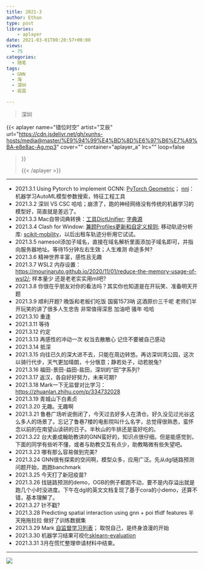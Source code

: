 ```yaml
---
title: 2021-3
author: Ethan
type: post
libraries:
    - aplayer
date: 2021-03-01T00:20:57+00:00
views:
  - 75
categories:
  - 随笔
tags:
  - GNN
  - 海
  - 深圳
  - 疫苗

---
```

> 深圳


<!--more-->



{{< aplayer 
name="错位时空"
artist="艾辰"
url="https://cdn.jsdelivr.net/gh/xunhs-hosts/media@master/%E9%94%99%E4%BD%8D%E6%97%B6%E7%A9%BA-e8e8ac-Ag.mp3"
cover=""
container="aplayer_a" 
lrc=""
loop=false 
>}}<div id="aplayer_a"></div>{{< /aplayer >}}


------------



- 2021.3.1 Using Pytorch to implement GCNN: [PyTorch Geometric](https://github.com/rusty1s/pytorch_geometric)； [nni](https://nni.readthedocs.io/zh/latest/Tutorial/SearchSpaceSpec.html)：机器学习AutoML模型参数搜索，特征工程工具
- 2021.3.2 深圳 VS CSC 哈哈；崩溃了，跑的神经网络没有传统的机器学习的模型好，简直就是差远了。
- 2021.3.3 Mac自带词典转换：[工具DictUnifier](https://github.com/jjgod/mac-dictionary-kit); [字典源](http://download.huzheng.org/zh_CN/index.html)
- 2021.3.4 Clash for Window: [兼顾Profiles更新和自定义规则](https://github.com/Fndroid/clash_for_windows_pkg/issues/988); 移动轨迹分析库: [scikit-mobility](https://github.com/scikit-mobility/scikit-mobility)，以后出租车轨迹分析用它试试。
- 2021.3.5 namesoil添加子域名，直接在域名解析里面添加子域名即可，并指向服务器地址。等待15分钟左右生效；人生难测 命途多舛?
- 2021.3.6 精神世界丰富，感性且无趣
- 2021.3.7 WSL2 内存设置：https://mourinaruto.github.io/2020/11/01/reduce-the-memory-usage-of-wsl2/; 样本量少 还是老老实实用ml吧?
- 2021.3.8 你很在乎朋友对你的看法吗？其实你也知道是在开玩笑、准备明天开题
- 2021.3.9 顺利开题? 晚饭和老板们吃饭 国窖1573呐 这酒原价三千呢 老师们半开玩笑的讲了很多人生忠告 非常值得深思 加油吧 骚年 哈哈
- 2021.3.10 重逢
- 2021.3.11 等待
- 2021.3.12 约定
- 2021.3.13 再感性的冲动一次 权当去散散心 记住不要被自己感动
- 2021.3.14 抵深
- 2021.3.15 向往已久的深大进不去，只能在周边转悠。再访深圳湾公园，这次以骑行代步，天气更加晴朗，十分惬意；静若处子，动若脱兔?
- 2021.3.16 福田-景田-益田-盐田，深圳的“田”字系列?
- 2021.3.17 返汉，各自好好努力，未来可期?
- 2021.3.18 Mark一下无监督对比学习：https://zhuanlan.zhihu.com/p/334732028
- 2021.3.19 青城山下白素贞
- 2021.3.20 无趣。无趣啊
- 2021.3.21 鲁巷广场听说倒闭了，今天过去好多人在清仓。好久没见过光谷这么多人的场景了。忘记了鲁巷7楼的电影院叫什么名字，总觉得很熟悉，蛮怀念以前的在南望山读研的日子。半秋山的牛排还是蛮好吃的。
- 2021.3.22 台大姜成翰助教讲的GNN蛮好的，知识点很仔细。但是能感觉到，下面的同学有些听不懂，或者与助教交互有点少，助教略微有些失望吧。
- 2021.3.23 哪有那么容易做到完美?
- 2021.3.24 GNN很有探索的空间啊，模型众多，应用广泛。先从dgl链路预测问题开始，跑跑banchmark
- 2021.3.25 今天打了新冠疫苗?
- 2021.3.26 找链路预测的demo，OGB的例子都跑不动，要不是内存溢出就是跑几个小时没进度。下午在dgl的英文文档复现了基于cora的小demo，还算不错，基本理解了。
- 2021.3.27 针不戳?
- 2021.3.28 Predicting spatial interaction using gnn + poi tfidf features 半天拖拖拉拉 做好了训练数据集
- 2021.3.29 Mark [自监督学习列表](https://paperswithcode.com/newsletter/6/)； 取悦自己，是终身浪漫的开始
- 2021.3.30 机器学习结果可视化[sklearn-evaluation](https://github.com/edublancas/sklearn-evaluation)
- 2021.3.31 3月在慌忙整理申请材料中结束。

------------

![](https://cdn.jsdelivr.net/gh/xunhs/image_host@master/PicX/20210301082105.jpg)